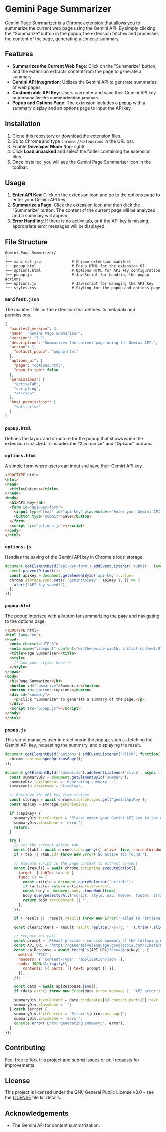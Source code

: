 # Gemini Page Summarizer

Gemini Page Summarizer is a Chrome extension that allows you to summarize the current web page using the Gemini API. By simply clicking the "Summarize" button in the popup, the extension fetches and processes the content of the page, generating a concise summary.

## Features

- **Summarizes the Current Web Page**: Click on the "Summarize" button, and the extension extracts content from the page to generate a summary.
- **Gemini API Integration**: Utilizes the Gemini API to generate summaries of web pages.
- **Customizable API Key**: Users can enter and save their Gemini API key to personalize the summarization process.
- **Popup and Options Page**: The extension includes a popup with a summary display and an options page to input the API key.

## Installation

1. Clone this repository or download the extension files.
2. Go to Chrome and type `chrome://extensions` in the URL bar.
3. Enable **Developer Mode** (top-right).
4. Click **Load unpacked** and select the folder containing the extension files.
5. Once installed, you will see the Gemini Page Summarizer icon in the toolbar.

## Usage

1. **Enter API Key**: Click on the extension icon and go to the options page to enter your Gemini API key.
2. **Summarize a Page**: Click the extension icon and then click the "Summarize" button. The content of the current page will be analyzed and a summary will appear.
3. **Error Handling**: If there is no active tab, or if the API key is missing, appropriate error messages will be displayed.

## File Structure

```
Gemini-Page-Summarizer/
│
├── manifest.json             # Chrome extension manifest
├── popup.html                # Popup HTML for the extension UI
├── options.html              # Options HTML for API key configuration
├── popup.js                  # JavaScript for handling the popup actions
├── options.js                # JavaScript for managing the API key
└── styles.css                # Styling for the popup and options page
```

### `manifest.json`

The manifest file for the extension that defines its metadata and permissions.

```json
{
  "manifest_version": 3,
  "name": "Gemini Page Summarizer",
  "version": "1.0",
  "description": "Summarizes the current page using the Gemini API.",
  "action": {
    "default_popup": "popup.html"
  },
  "options_ui": {
    "page": "options.html",
    "open_in_tab": false
  },
  "permissions": [
    "activeTab",
    "scripting",
    "storage"
  ],
  "host_permissions": [
    "<all_urls>"
  ]
}
```

### `popup.html`

Defines the layout and structure for the popup that shows when the extension is clicked. It includes the "Summarize" and "Options" buttons.

### `options.html`

A simple form where users can input and save their Gemini API key.

```html
<!DOCTYPE html>
<html>
<head>
  <title>Options</title>
</head>
<body>
  <h1>API Key</h1>
  <form id="api-key-form">
    <input type="text" id="api-key" placeholder="Enter your Gemini API key" />
    <button type="submit">Save</button>
  </form>
  <script src="options.js"></script>
</body>
</html>
```

### `options.js`

Handles the saving of the Gemini API key in Chrome's local storage.

```javascript
document.getElementById('api-key-form').addEventListener('submit', (event) => {
  event.preventDefault();
  const apiKey = document.getElementById('api-key').value;
  chrome.storage.sync.set({ 'geminiApiKey': apiKey }, () => {
    alert('API key saved!');
  });
});
```

### `popup.html`

The popup interface with a button for summarizing the page and navigating to the options page.

```html
<!DOCTYPE html>
<html lang="en">
<head>
  <meta charset="UTF-8">
  <meta name="viewport" content="width=device-width, initial-scale=1.0">
  <title>Page Summarizer</title>
  <style>
    /* Add your styles here */
  </style>
</head>
<body>
  <h1>Page Summarizer</h1>
  <button id="summarize">Summarize</button>
  <button id="options">Options</button>
  <div id="summary">
    <p>Click "Summarize" to generate a summary of the page.</p>
  </div>
  <script src="popup.js"></script>
</body>
</html>
```

### `popup.js`

This script manages user interactions in the popup, such as fetching the Gemini API key, requesting the summary, and displaying the result.

```javascript
document.getElementById('options').addEventListener('click', function() {
  chrome.runtime.openOptionsPage();
});

document.getElementById('summarize').addEventListener('click', async () => {
  const summaryDiv = document.getElementById('summary');
  summaryDiv.textContent = 'Generating summary...';
  summaryDiv.className = 'loading';

  // Retrieve the API key from storage
  const storage = await chrome.storage.sync.get('geminiApiKey');
  const apiKey = storage.geminiApiKey;

  if (!apiKey) {
    summaryDiv.textContent = 'Please enter your Gemini API key in the options.';
    summaryDiv.className = 'error';
    return;
  }

  try {
    // Get the current active tab
    const [tab] = await chrome.tabs.query({ active: true, currentWindow: true });
    if (!tab || !tab.id) throw new Error('No active tab found.');

    // Execute script in the page context to extract content
    const [result] = await chrome.scripting.executeScript({
      target: { tabId: tab.id },
      func: () => {
        const article = document.querySelector('article');
        if (article) return article.textContent;
        const body = document.body.cloneNode(true);
        body.querySelectorAll('script, style, nav, header, footer, iframe').forEach(el => el.remove());
        return body.textContent || '';
      },
    });

    if (!result || !result.result) throw new Error('Failed to retrieve page content.');

    const cleanContent = result.result.replace(/\s+/g, ' ').trim().slice(0, 5000);

    // Prepare API call
    const prompt = `Please provide a concise summary of the following web page content:\n\n${cleanContent}`;
    const API_URL = 'https://generativelanguage.googleapis.com/v1beta/models/gemini-pro:generateContent';
    const apiResponse = await fetch(`${API_URL}?key=${apiKey}`, {
      method: 'POST',
      headers: { 'Content-Type': 'application/json' },
      body: JSON.stringify({
        contents: [{ parts: [{ text: prompt }] }], 
      }),
    });

    const data = await apiResponse.json();
    if (data.error) throw new Error(data.error.message || 'API error');

    summaryDiv.textContent = data.candidates[0].content.parts[0].text || 'No summary available.';
    summaryDiv.className = '';
  } catch (error) {
    summaryDiv.textContent = `Error: ${error.message}`;
    summaryDiv.className = 'error';
    console.error('Error generating summary:', error);
  }
});
```

## Contributing

Feel free to fork this project and submit issues or pull requests for improvements.

## License

This project is licensed under the GNU General Public License v3.0 - see the [LICENSE](LICENSE) file for details.

## Acknowledgements

- The Gemini API for content summarization.
